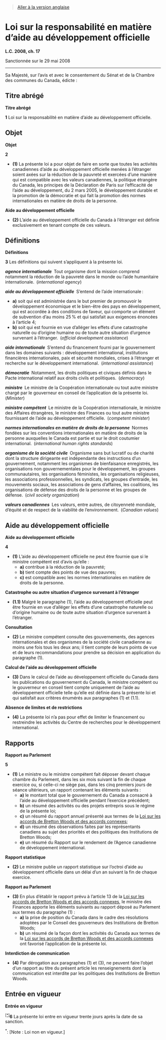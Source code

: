 > [Aller à la version anglaise](/en/Acts/Statutes%20of%20Canada/2008/c.%2017.md)

# Loi sur la responsabilité en matière d’aide au développement officielle

**L.C. 2008, ch. 17**


Sanctionnée sur le 29 mai 2008

----------



Sa Majesté, sur l’avis et avec le consentement du Sénat et de la Chambre des communes du Canada, édicte :






## Titre abrégé



**Titre abrégé**

**1** Loi sur la responsabilité en matière d’aide au développement officielle.




## Objet



**Objet**

**2** 

- **(1)** La présente loi a pour objet de faire en sorte que toutes les activités canadiennes d’aide au développement officielle menées à l’étranger soient axées sur la réduction de la pauvreté et exercées d’une manière qui est compatible avec les valeurs canadiennes, la politique étrangère du Canada, les principes de la Déclaration de Paris sur l’efficacité de l’aide au développement, du 2 mars 2005, le développement durable et la promotion de la démocratie et qui fait la promotion des normes internationales en matière de droits de la personne.

**Aide au développement officielle**

- **(2)** L’aide au développement officielle du Canada à l’étranger est définie exclusivement en tenant compte de ces valeurs.




## Définitions



**Définitions**

**3** Les définitions qui suivent s’appliquent à la présente loi.

***agence internationale*** Tout organisme dont la mission comprend notamment la réduction de la pauvreté dans le monde ou l’aide humanitaire internationale. (*international agency*)

***aide au développement officielle*** S’entend de l’aide internationale :
- **a)** soit qui est administrée dans le but premier de promouvoir le développement économique et le bien-être des pays en développement, qui est accordée à des conditions de faveur, qui comporte un élément de subvention d’au moins 25 % et qui satisfait aux exigences énoncées à l’article 4;
- **b)** soit qui est fournie en vue d’alléger les effets d’une catastrophe naturelle ou d’origine humaine ou de toute autre situation d’urgence survenant à l’étranger. (*official development assistance*)

***aide internationale*** S’entend du financement fourni par le gouvernement dans les domaines suivants : développement international, institutions financières internationales, paix et sécurité mondiales, crises à l’étranger et recherche sur le développement international. (*international assistance*)

***démocratie*** Notamment, les droits politiques et civiques définis dans le Pacte international relatif aux droits civils et politiques. (*democracy*)

***ministre*** Le ministre de la Coopération internationale ou tout autre ministre chargé par le gouverneur en conseil de l’application de la présente loi. (*Minister*)

***ministre compétent*** Le ministre de la Coopération internationale, le ministre des Affaires étrangères, le ministre des Finances ou tout autre ministre fournissant de l’aide au développement officielle. (*competent minister*)

***normes internationales en matière de droits de la personne*** Normes fondées sur les conventions internationales en matière de droits de la personne auxquelles le Canada est partie et sur le droit coutumier international. (*international human rights standards*)

***organisme de la société civile*** Organisme sans but lucratif ou de charité dont la structure dirigeante est indépendante des instructions d’un gouvernement, notamment les organismes de bienfaisance enregistrés, les organisations non gouvernementales pour le développement, les groupes communautaires, les organisations féministes, les organisations religieuses, les associations professionnelles, les syndicats, les groupes d’entraide, les mouvements sociaux, les associations de gens d’affaires, les coalitions, les organisations de défense des droits de la personne et les groupes de défense. (*civil society organization*)

***valeurs canadiennes*** Les valeurs, entre autres, de citoyenneté mondiale, d’équité et de respect de la viabilité de l’environnement. (*Canadian values*)




## Aide au développement officielle



**Aide au développement officielle**

**4** 

- **(1)** L’aide au développement officielle ne peut être fournie que si le ministre compétent est d’avis qu’elle :
	- **a)** contribue à la réduction de la pauvreté;
	- **b)** tient compte des points de vue des pauvres;
	- **c)** est compatible avec les normes internationales en matière de droits de la personne.

**Catastrophe ou autre situation d’urgence survenant à l’étranger**

- **(1.1)** Malgré le paragraphe (1), l’aide au développement officielle peut être fournie en vue d’alléger les effets d’une catastrophe naturelle ou d’origine humaine ou de toute autre situation d’urgence survenant à l’étranger.

**Consultation**

- **(2)** Le ministre compétent consulte des gouvernements, des agences internationales et des organismes de la société civile canadienne au moins une fois tous les deux ans; il tient compte de leurs points de vue et de leurs recommandations pour prendre sa décision en application du paragraphe (1).

**Calcul de l’aide au développement officielle**

- **(3)** Dans le calcul de l’aide au développement officielle du Canada dans les publications du gouvernement du Canada, le ministre compétent ou le gouverneur en conseil tient compte uniquement de l’aide au développement officielle telle qu’elle est définie dans la présente loi et qui satisfait aux critères énumérés aux paragraphes (1) et (1.1).

**Absence de limites et de restrictions**

- **(4)** La présente loi n’a pas pour effet de limiter le financement ou restreindre les activités du Centre de recherches pour le développement international.




## Rapports



**Rapport au Parlement**

**5** 

- **(1)** Le ministre ou le ministre compétent fait déposer devant chaque chambre du Parlement, dans les six mois suivant la fin de chaque exercice ou, si celle-ci ne siège pas, dans les cinq premiers jours de séance ultérieurs, un rapport contenant les éléments suivants :
	- **a)** le montant total que le gouvernement du Canada a consacré à l’aide au développement officielle pendant l’exercice précédent;
	- **b)** un résumé des activités ou des projets entrepris sous le régime de la présente loi;
	- **c)** un résumé du rapport annuel présenté aux termes de la [Loi sur les accords de Bretton Woods et des accords connexes](/fr/Lois/Lois%20révisées%20du%20Canada/B/B-7.md);
	- **d)** un résumé des observations faites par les représentants canadiens au sujet des priorités et des politiques des Institutions de Bretton Woods;
	- **e)** un résumé du Rapport sur le rendement de l’Agence canadienne de développement international.

**Rapport statistique**

- **(2)** Le ministre publie un rapport statistique sur l’octroi d’aide au développement officielle dans un délai d’un an suivant la fin de chaque exercice.

**Rapport au Parlement**

- **(3)** En plus d’établir le rapport prévu à l’article 13 de la [Loi sur les accords de Bretton Woods et des accords connexes](/fr/Lois/Lois%20révisées%20du%20Canada/B/B-7.md), le ministre des Finances apporte les éléments suivants au rapport déposé au Parlement aux termes du paragraphe (1) :
	- **a)** la prise de position du Canada dans le cadre des résolutions adoptées par le Conseil des gouverneurs des Institutions de Bretton Woods;
	- **b)** un résumé de la façon dont les activités du Canada aux termes de la [Loi sur les accords de Bretton Woods et des accords connexes](/fr/Lois/Lois%20révisées%20du%20Canada/B/B-7.md) ont favorisé l’application de la présente loi.

**Interdiction de communication**

- **(4)** Par dérogation aux paragraphes (1) et (3), ne peuvent faire l’objet d’un rapport au titre du présent article les renseignements dont la communication est interdite par les politiques des Institutions de Bretton Woods.




## Entrée en vigueur



**Entrée en vigueur**

<sup><a href='#fn_Ind772E_hq_4681'>[*]</a></sup>**6** La présente loi entre en vigueur trente jours après la date de sa sanction.

<a name='fn_Ind772E_hq_4681'><sup>*</sup></a>: [Note : Loi non en vigueur.]<br />


